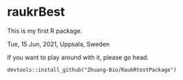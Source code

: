 # raukrBest

This is my first R package.

Tue, 15 Jun, 2021, Uppsala, Sweden


If you want to play around with it, please go head.

```devtools::install_github("Zhuang-Bio/RaukRtestPackage")```
